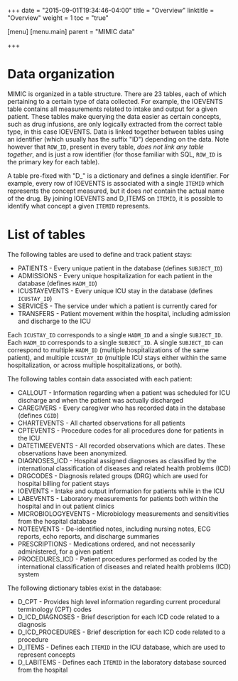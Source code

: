 +++
date = "2015-09-01T19:34:46-04:00"
title = "Overview"
linktitle = "Overview"
weight = 1
toc = "true"

[menu]
  [menu.main]
    parent = "MIMIC data"

+++


# Data organization

MIMIC is organized in a table structure. There are 23 tables, each of which pertaining to a certain type of data collected. For example, the IOEVENTS table contains all measurements related to intake and output for a given patient. These tables make querying the data easier as certain concepts, such as drug infusions, are only logically extracted from the correct table type, in this case IOEVENTS. Data is linked together between tables using an identifier (which usually has the suffix "ID") depending on the data. Note however that `ROW_ID`, present in every table, *does not link any table together*, and is just a row identifier (for those familiar with SQL, `ROW_ID` is the primary key for each table).

A table pre-fixed with "D_" is a dictionary and defines a single identifier. For example, every row of IOEVENTS is associated with a single `ITEMID` which represents the concept measured, but it does *not* contain the actual name of the drug. By joining IOEVENTS and D_ITEMS on `ITEMID`, it is possible to identify what concept a given `ITEMID` represents.

# List of tables

The following tables are used to define and track patient stays:

 - PATIENTS - Every unique patient in the database (defines `SUBJECT_ID`)
 - ADMISSIONS - Every unique hospitalization for each patient in the database (defines `HADM_ID`)
 - ICUSTAYEVENTS - Every unique ICU stay in the database (defines `ICUSTAY_ID`)
 - SERVICES - The service under which a patient is currently cared for
 - TRANSFERS - Patient movement within the hospital, including admission and discharge to the ICU

Each `ICUSTAY_ID` corresponds to a single `HADM_ID` and a single `SUBJECT_ID`. Each `HADM_ID` corresponds to a single `SUBJECT_ID`. A single `SUBJECT_ID` can correspond to multiple `HADM_ID` (multiple hospitalizations of the same patient), and multiple `ICUSTAY_ID` (multiple ICU stays either within the same hospitalization, or across multiple hospitalizations, or both).
 
The following tables contain data associated with each patient:

 - CALLOUT - Information regarding when a patient was scheduled for ICU discharge and when the patient was actually discharged
 - CAREGIVERS - Every caregiver who has recorded data in the database (defines `CGID`)
 - CHARTEVENTS - All charted observations for all patients
 - CPTEVENTS - Procedure codes for all procedures done for patients in the ICU
 - DATETIMEEVENTS - All recorded observations which are dates. These observations have been anonymized.
 - DIAGNOSES_ICD - Hospital assigned diagnoses as classified by the international classification of diseases and related health problems (ICD)
 - DRGCODES - Diagnosis related groups (DRG) which are used for hospital billing for patient stays
 - IOEVENTS - Intake and output information for patients while in the ICU
 - LABEVENTS - Laboratory measurements for patients both within the hospital and in out patient clinics
 - MICROBIOLOGYEVENTS - Microbiology measurements and sensitivities from the hospital database
 - NOTEEVENTS - De-identified notes, including nursing notes, ECG reports, echo reports, and discharge summaries
 - PRESCRIPTIONS - Medications ordered, and not necessarily administered, for a given patient
 - PROCEDURES_ICD - Patient procedures performed as coded by the international classification of diseases and related health problems (ICD) system
 
The following dictionary tables exist in the database:
 
 - D_CPT - Provides high level information regarding current procedural terminology (CPT) codes
 - D_ICD_DIAGNOSES - Brief description for each ICD code related to a diagnosis
 - D_ICD_PROCEDURES - Brief description for each ICD code related to a procedure
 - D_ITEMS - Defines each `ITEMID` in the ICU database, which are used to represent concepts
 - D_LABITEMS - Defines each `ITEMID` in the laboratory database sourced from the hospital

